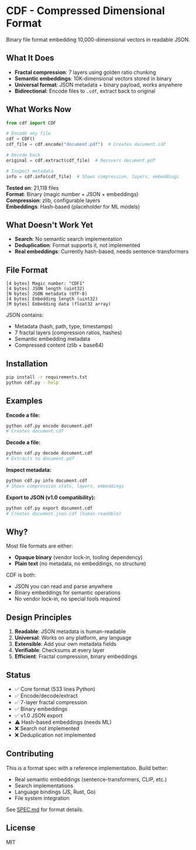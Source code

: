 # CDF - Compressed Dimensional Format

Binary file format embedding 10,000-dimensional vectors in readable JSON.

## What It Does

- **Fractal compression**: 7 layers using golden ratio chunking
- **Semantic embeddings**: 10K-dimensional vectors stored in binary
- **Universal format**: JSON metadata + binary payload, works anywhere
- **Bidirectional**: Encode files to `.cdf`, extract back to original

## What Works Now

```python
from cdf import CDF

# Encode any file
cdf = CDF()
cdf_file = cdf.encode("document.pdf")  # Creates document.cdf

# Decode back
original = cdf.extract(cdf_file)  # Recovers document.pdf

# Inspect metadata
info = cdf.info(cdf_file)  # Shows compression, layers, embeddings
```

**Tested on**: 21,118 files  
**Format**: Binary (magic number + JSON + embeddings)  
**Compression**: zlib, configurable layers  
**Embeddings**: Hash-based (placeholder for ML models)

## What Doesn't Work Yet

- **Search**: No semantic search implementation
- **Deduplication**: Format supports it, not implemented
- **Real embeddings**: Currently hash-based, needs sentence-transformers

## File Format

```
[4 bytes] Magic number: "CDF1"
[4 bytes] JSON length (uint32)
[N bytes] JSON metadata (UTF-8)
[4 bytes] Embedding length (uint32)
[M bytes] Embedding data (float32 array)
```

JSON contains:
- Metadata (hash, path, type, timestamps)
- 7 fractal layers (compression ratios, hashes)
- Semantic embedding metadata
- Compressed content (zlib + base64)

## Installation

```bash
pip install -r requirements.txt
python cdf.py --help
```

## Examples

**Encode a file:**
```bash
python cdf.py encode document.pdf
# Creates document.cdf
```

**Decode a file:**
```bash
python cdf.py decode document.cdf
# Extracts to document.pdf
```

**Inspect metadata:**
```bash
python cdf.py info document.cdf
# Shows compression stats, layers, embeddings
```

**Export to JSON (v1.0 compatibility):**
```bash
python cdf.py export document.cdf
# Creates document.json.cdf (human-readable)
```

## Why?

Most file formats are either:
- **Opaque binary** (vendor lock-in, tooling dependency)
- **Plain text** (no metadata, no embeddings, no structure)

CDF is both:
- JSON you can read and parse anywhere
- Binary embeddings for semantic operations
- No vendor lock-in, no special tools required

## Design Principles

1. **Readable**: JSON metadata is human-readable
2. **Universal**: Works on any platform, any language
3. **Extensible**: Add your own metadata fields
4. **Verifiable**: Checksums at every layer
5. **Efficient**: Fractal compression, binary embeddings

## Status

- ✅ Core format (533 lines Python)
- ✅ Encode/decode/extract
- ✅ 7-layer fractal compression
- ✅ Binary embeddings
- ✅ v1.0 JSON export
- ⚠️ Hash-based embeddings (needs ML)
- ❌ Search not implemented
- ❌ Deduplication not implemented

## Contributing

This is a format spec with a reference implementation. Build better:
- Real semantic embeddings (sentence-transformers, CLIP, etc.)
- Search implementations
- Language bindings (JS, Rust, Go)
- File system integration

See [SPEC.md](SPEC.md) for format details.

## License

MIT

